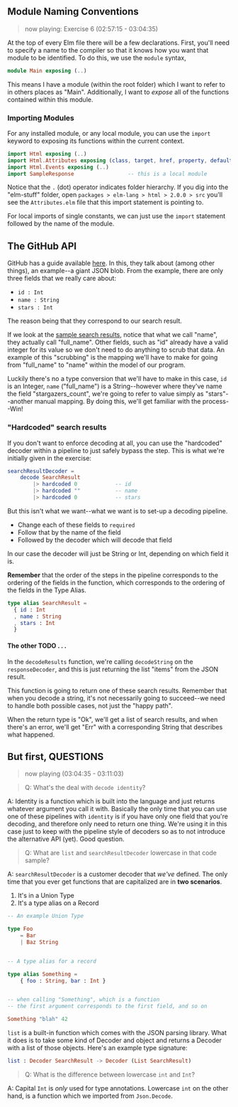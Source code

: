 ## Module Naming Conventions
> now playing: Exercise 6 (02:57:15 - 03:04:35)

At the top of every Elm file there will be a few declarations. First, you'll
need to specify a name to the compiler so that it knows how you want that
module to be identified. To do this, we use the `module` syntax,

```elm
module Main exposing (..)
```

This means I have a module (within the root folder) which I want to refer to
in others places as "Main". Additionally, I want to _expose_ all of the functions
contained within this module.

### Importing Modules

For any installed module, or any local module, you can use the `import` keyword
to exposing its functions within the current context.

```elm
import Html exposing (..)
import Html.Attributes exposing (class, target, href, property, defaultValue)
import Html.Events exposing (..)
import SampleResponse                 -- this is a local module
```

Notice that the `.` (dot) operator indicates folder hierarchy. If you dig into
the "elm-stuff" folder, open `packages > elm-lang > html > 2.0.0 > src` you'll
see the `Attributes.elm` file that this import statement is pointing to.

For local imports of single constants, we can just use the `import` statement
followed by the name of the module.

## The GitHub API

GitHub has a guide available [here](https://developer.github.com/).
In this, they talk about (among other things), an example--a giant JSON blob.
From the example, there are only three fields that we really care about:
 - `id : Int`
 - `name : String`
 - `stars : Int`

 The reason being that they correspond to our search result.

If we look at the [sample search results](https://developer.github.com/v3/search/#example),
notice that what we call "name", they actually call "full_name". Other fields,
such as "id" already have a valid integer for its value so we don't need to do
anything to scrub that data. An example of this "scrubbing" is the mapping we'll
have to make for going from "full_name" to "name" within the model of our program.

Luckily there's no a type conversion that we'll have to make in this case, `id` is
an Integer, `name` ("full_name") is a String--however where they've name the field
"stargazers_count", we're going to refer to value simply as "stars"--another
manual mapping. By doing this, we'll get familiar with the process--Win!

### "Hardcoded" search results

If you don't want to enforce decoding at all, you can use the "hardcoded" decoder
within a pipeline to just safely bypass the step. This is what we're initially
given in the exercise:

```elm
searchResultDecoder =
    decode SearchResult
        |> hardcoded 0            -- id
        |> hardcoded ""           -- name
        |> hardcoded 0            -- stars
```

But this isn't what we want--what we want is to set-up a decoding pipeline.

- Change each of these fields to `required`
- Follow that by the name of the field
- Followed by the decoder which will decode that field

In our case the decoder will just be String or Int, depending on which field it is.

**Remember** that the order of the steps in the pipeline corresponds to the ordering
of the fields in the function, which corresponds to the ordering of the fields in the
Type Alias.

```elm
type alias SearchResult =
  { id : Int
  , name : String
  , stars : Int
  }
```

#### The other TODO . . .

In the `decodeResults` function, we're calling `decodeString` on the `responseDecoder`,
and this is just returning the list "items" from the JSON result.

This function is going to return one of these search results. Remember that when
you decode a string, it's not necessarily going to succeed--we need to handle
both possible cases, not just the "happy path".

When the return type is "Ok", we'll get a list of search results, and when there's
an error, we'll get "Err" with a corresponding String that describes what happened.

## But first, QUESTIONS
> now playing (03:04:35 - 03:11:03)

> Q: What's the deal with `decode identity`?

A: Identity is a function which is built into the language and just returns
whatever argument you call it with. Basically the only time that you can use
one of these pipelines with `identity` is if you have only one field that you're
decoding, and therefore only need to return one thing. We're using it in this
case just to keep with the pipeline style of decoders so as to not introduce
the alternative API (yet). Good question.

> Q: What are `list` and `searchResultDecoder` lowercase in that code sample?

A: `searchResultDecoder` is a customer decoder that _we've_ defined. The only
time that you ever get functions that are capitalized are in **two scenarios**.

1. It's in a Union Type
2. It's a type alias on a Record

```elm
-- An example Union Type

type Foo
    = Bar
    | Baz String


-- A type alias for a record

type alias Something =
    { foo : String, bar : Int }


-- when calling "Something", which is a function
-- the first argument corresponds to the first field, and so on

Something "blah" 42
```

`list` is a built-in function which comes with the JSON parsing library. What it
does is to take some kind of Decoder and object and returns a Decoder with a list
of those objects. Here's an example type signature:

```elm
list : Decoder SearchResult -> Decoder (List SearchResult)
```

> Q: What is the difference between lowercase `int` and `Int`?

A: Capital `Int` is _only_ used for type annotations. Lowercase `int` on the
other hand, is a function which we imported from `Json.Decode`.
